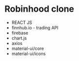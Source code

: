 # Robinhood clone
- REACT JS
- finnhub.io - trading API
- firebase
- chart.js
- axios
- material-ui/core
- material-ui/icons


